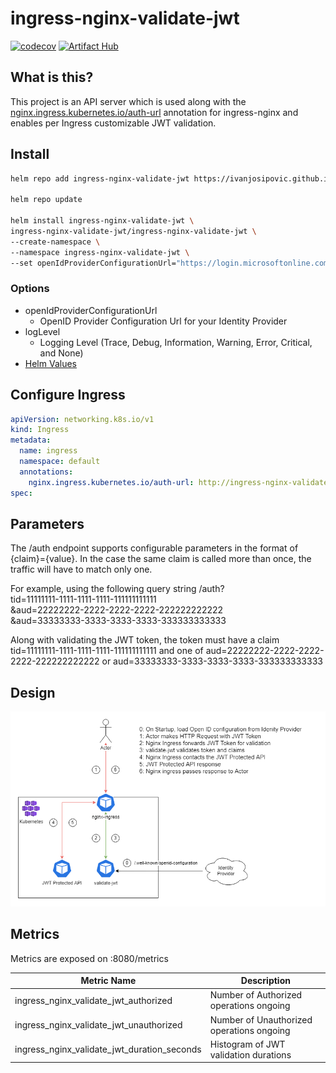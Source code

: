 # ingress-nginx-validate-jwt

[![codecov](https://codecov.io/gh/IvanJosipovic/ingress-nginx-validate-jwt/branch/main/graph/badge.svg?token=hh1FWYrH5r)](https://codecov.io/gh/IvanJosipovic/ingress-nginx-validate-jwt)
[![Artifact Hub](https://img.shields.io/endpoint?url=https://artifacthub.io/badge/repository/ingress-nginx-validate-jwt)](https://artifacthub.io/packages/search?repo=ingress-nginx-validate-jwt)

## What is this?

This project is an API server which is used along with the [nginx.ingress.kubernetes.io/auth-url](https://github.com/kubernetes/ingress-nginx/blob/main/docs/user-guide/nginx-configuration/annotations.md#external-authentication) annotation for ingress-nginx and enables per Ingress customizable JWT validation.

## Install

```bash
helm repo add ingress-nginx-validate-jwt https://ivanjosipovic.github.io/ingress-nginx-validate-jwt

helm repo update

helm install ingress-nginx-validate-jwt \
ingress-nginx-validate-jwt/ingress-nginx-validate-jwt \
--create-namespace \
--namespace ingress-nginx-validate-jwt \
--set openIdProviderConfigurationUrl="https://login.microsoftonline.com/common/v2.0/.well-known/openid-configuration"
```

### Options

- openIdProviderConfigurationUrl
  - OpenID Provider Configuration Url for your Identity Provider
- logLevel
  - Logging Level (Trace, Debug, Information, Warning, Error, Critical, and None)
- [Helm Values](charts/ingress-nginx-validate-jwt/values.yaml)

## Configure Ingress

```yaml
apiVersion: networking.k8s.io/v1
kind: Ingress
metadata:
  name: ingress
  namespace: default
  annotations:
    nginx.ingress.kubernetes.io/auth-url: http://ingress-nginx-validate-jwt.ingress-nginx-validate-jwt.svc.cluster.local:8080/auth?tid=11111111-1111-1111-1111-111111111111&aud=22222222-2222-2222-2222-222222222222&aud=33333333-3333-3333-3333-333333333333
spec:
```

## Parameters

The /auth endpoint supports configurable parameters in the format of {claim}={value}. In the case the same claim is called more than once, the traffic will have to match only one.

For example, using the following query string
/auth?  
tid=11111111-1111-1111-1111-111111111111  
&aud=22222222-2222-2222-2222-222222222222  
&aud=33333333-3333-3333-3333-333333333333  

Along with validating the JWT token, the token must have a claim tid=11111111-1111-1111-1111-111111111111 and one of aud=22222222-2222-2222-2222-222222222222
 or aud=33333333-3333-3333-3333-333333333333

## Design

![alt text](/docs/validate-jwt.png)

## Metrics

Metrics are exposed on :8080/metrics

| Metric Name  | Description |
|---|---|
| ingress_nginx_validate_jwt_authorized | Number of Authorized operations ongoing |
| ingress_nginx_validate_jwt_unauthorized | Number of Unauthorized operations ongoing |
| ingress_nginx_validate_jwt_duration_seconds | Histogram of JWT validation durations |
